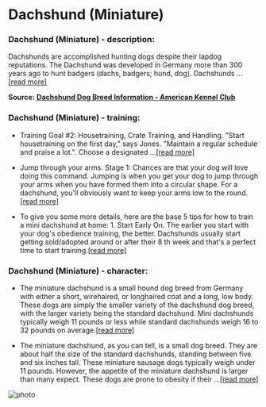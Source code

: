 # Dachshund (Miniature)

### Dachshund (Miniature) - description:

Dachshunds are accomplished hunting dogs despite their lapdog reputations. The Dachshund was developed in Germany more than 300 years ago to hunt badgers (dachs, badgers; hund, dog). Dachshunds ...[\[read more\]](https://www.akc.org/dog-breeds/dachshund/)

**Source:** __[Dachshund Dog Breed Information - American Kennel Club](https://www.akc.org/dog-breeds/dachshund/)__

### Dachshund (Miniature) - training:

* Training Goal #2: Housetraining, Crate Training, and Handling. "Start housetraining on the first day," says Jones. "Maintain a regular schedule and praise a lot.". Choose a designated ...[\[read more\]](https://www.akc.org/expert-advice/training/how-to-train-a-dachshund-puppy/)

* Jump through your arms. Stage 1: Chances are that your dog will love doing this command. Jumping is when you get your dog to jump through your arms when you have formed them into a circular shape. For a dachshund, you'll obviously want to keep your arms low to the round.[\[read more\]](https://www.dachworld.com/how-to-train-a-dachshund/)

* To give you some more details, here are the base 5 tips for how to train a mini dachshund at home: 1. Start Early On. The earlier you start with your dog's obedience training, the better. Dachshunds usually start getting sold/adopted around or after their 8 th week and that's a perfect time to start training.[\[read more\]](https://sweetdachshunds.com/how-to-train-a-mini-dachshund/)

### Dachshund (Miniature) - character:

* The miniature dachshund is a small hound dog breed from Germany with either a short, wirehaired, or longhaired coat and a long, low body. These dogs are simply the smaller variety of the dachshund dog breed, with the larger variety being the standard dachshund. Mini dachshunds typically weigh 11 pounds or less while standard dachshunds weigh 16 to 32 pounds on average.[\[read more\]](https://www.thesprucepets.com/mini-dachshund-5197884)

* The miniature dachshund, as you can tell, is a small dog breed. They are about half the size of the standard dachshunds, standing between five and six inches tall. These miniature sausage dogs typically weigh under 11 pounds. However, the appetite of the miniature dachshund is larger than many expect. These dogs are prone to obesity if their ...[\[read more\]](https://dogacademy.org/breeds/miniature-dachshund)

![photo](https://www.alcazar.in/UserUploads/Editted-Images/Y58VyTmJyhe5Ur84ohoP.jpg)